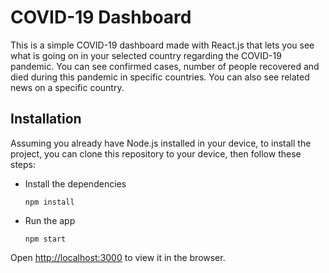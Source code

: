 # COVID-19 Dashboard

This is a simple COVID-19 dashboard made with React.js that lets you see what is going on in your selected country regarding the COVID-19 pandemic. You can see confirmed cases, number of people recovered and died during this pandemic in specific countries. You can also see related news on a specific country.

## Installation

Assuming you already have Node.js installed in your device, to install the project, you can clone this repository to your device, then follow these steps:

- Install the dependencies
    ```
    npm install
    ```
- Run the app
    ```
    npm start
    ```

Open [http://localhost:3000](http://localhost:3000) to view it in the browser.